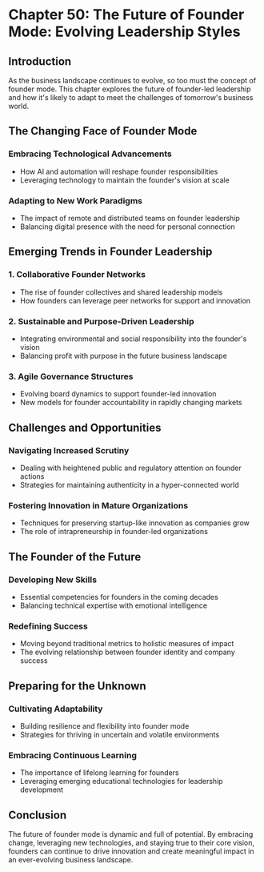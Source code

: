 # Chapter 50: The Future of Founder Mode: Evolving Leadership Styles

## Introduction

As the business landscape continues to evolve, so too must the concept of founder mode. This chapter explores the future of founder-led leadership and how it's likely to adapt to meet the challenges of tomorrow's business world.

## The Changing Face of Founder Mode

### Embracing Technological Advancements
- How AI and automation will reshape founder responsibilities
- Leveraging technology to maintain the founder's vision at scale

### Adapting to New Work Paradigms
- The impact of remote and distributed teams on founder leadership
- Balancing digital presence with the need for personal connection

## Emerging Trends in Founder Leadership

### 1. Collaborative Founder Networks
- The rise of founder collectives and shared leadership models
- How founders can leverage peer networks for support and innovation

### 2. Sustainable and Purpose-Driven Leadership
- Integrating environmental and social responsibility into the founder's vision
- Balancing profit with purpose in the future business landscape

### 3. Agile Governance Structures
- Evolving board dynamics to support founder-led innovation
- New models for founder accountability in rapidly changing markets

## Challenges and Opportunities

### Navigating Increased Scrutiny
- Dealing with heightened public and regulatory attention on founder actions
- Strategies for maintaining authenticity in a hyper-connected world

### Fostering Innovation in Mature Organizations
- Techniques for preserving startup-like innovation as companies grow
- The role of intrapreneurship in founder-led organizations

## The Founder of the Future

### Developing New Skills
- Essential competencies for founders in the coming decades
- Balancing technical expertise with emotional intelligence

### Redefining Success
- Moving beyond traditional metrics to holistic measures of impact
- The evolving relationship between founder identity and company success

## Preparing for the Unknown

### Cultivating Adaptability
- Building resilience and flexibility into founder mode
- Strategies for thriving in uncertain and volatile environments

### Embracing Continuous Learning
- The importance of lifelong learning for founders
- Leveraging emerging educational technologies for leadership development

## Conclusion

The future of founder mode is dynamic and full of potential. By embracing change, leveraging new technologies, and staying true to their core vision, founders can continue to drive innovation and create meaningful impact in an ever-evolving business landscape.
